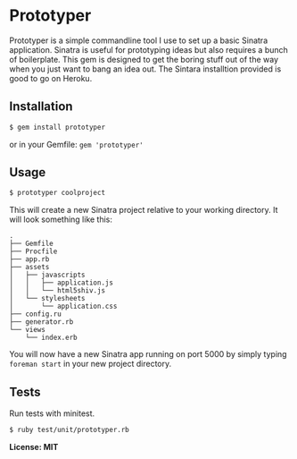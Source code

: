 # Prototyper

Prototyper is a simple commandline tool I use to set up a basic Sinatra application. Sinatra is useful for prototyping ideas but also requires a bunch of boilerplate. This gem is designed to get the boring stuff out of the way when you just want to bang an idea out. The Sintara installtion provided is good to go on Heroku.

## Installation

``` bash
$ gem install prototyper
```
or in your Gemfile: `gem 'prototyper'`

## Usage

``` bash
$ prototyper coolproject
```

This will create a new Sinatra project relative to your working directory. It will look something like this:

```
.
├── Gemfile
├── Procfile
├── app.rb
├── assets
│   ├── javascripts
│   │   ├── application.js
│   │   └── html5shiv.js
│   └── stylesheets
│       └── application.css
├── config.ru
├── generator.rb
└── views
    └── index.erb
```

You will now have a new Sinatra app running on port 5000 by simply typing `foreman start` in your new project directory.

## Tests

Run tests with minitest.

``` bash
$ ruby test/unit/prototyper.rb
```

**License: MIT**
